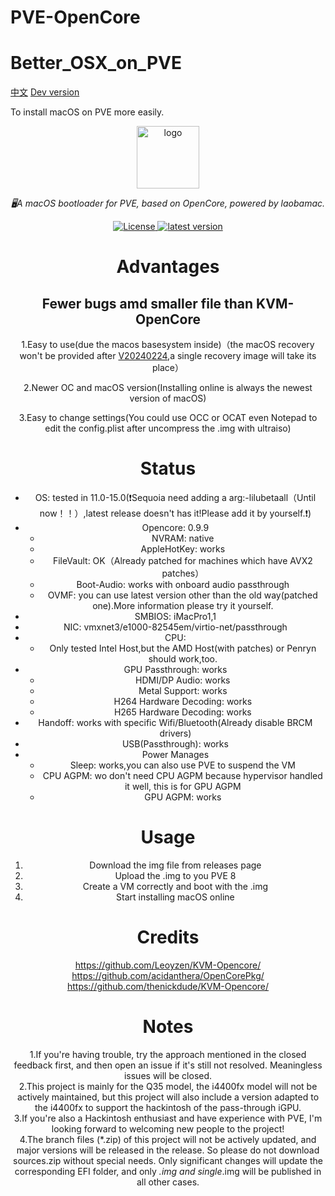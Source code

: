 # PVE-OpenCore
# Better_OSX_on_PVE
[中文](README_CN.md)
[Dev version](https://github.com/laobamac/PVE-OpenCore/tree/dev)

To install macOS on PVE more easily.

<div align="center">
  <a href="https://github.com/laobamac"><img width="100px" alt="logo" src="https://mirror.ghproxy.com/https://github.com/laobamac/PVE-OpenCore/pve-logo.svg"/></a>
  <p><em>🖥A macOS bootloader for PVE, based on OpenCore, powered by laobamac.</em></p>
<div>
  <a href="https://github.com/laobamac/PVE-OpenCore/blob/main/LICENSE">
    <img src="https://img.shields.io/github/license/laobamac/PVE-OpenCore" alt="License" />
  </a>
  <a href="https://github.com/laobamac/PVE-OpenCore/releases">
    <img src="https://img.shields.io/github/release/laobamac/PVE-OpenCore" alt="latest version" />
  </a>
</div>

# Advantages
## Fewer bugs amd smaller file than KVM-OpenCore
1.Easy to use(due the macos basesystem inside)（the macOS recovery won't be provided after [V20240224](https://github.com/laobamac/PVE-OpenCore/releases/tag/V20240224),a single recovery image will take its place）   

2.Newer OC and macOS version(Installing online is always the newest version of macOS)   

3.Easy to change settings(You could use OCC or OCAT even Notepad to edit the config.plist after uncompress the .img with ultraiso)

# Status

* OS: tested in 11.0-15.0(❗️Sequoia need adding a arg:-lilubetaall（Until now！！）,latest release doesn't has it!Please add it by yourself.❗️)
* Opencore: 0.9.9
    * NVRAM: native
    * AppleHotKey: works
    * FileVault: OK（Already patched for machines which have AVX2 patches）
    * Boot-Audio: works with onboard audio passthrough
    * OVMF: you can use latest version other than the old way(patched one).More information please try it yourself.
* SMBIOS: iMacPro1,1
* NIC: vmxnet3/e1000-82545em/virtio-net/passthrough
* CPU:
    * Only tested Intel Host,but the AMD Host(with patches) or Penryn should work,too.
* GPU Passthrough: works
    * HDMI/DP Audio: works
    * Metal Support: works
    * H264 Hardware Decoding: works
    * H265 Hardware Decoding: works
* Handoff: works with specific Wifi/Bluetooth(Already disable BRCM drivers)
* USB(Passthrough): works
* Power Manages
  * Sleep: works,you can also use PVE to suspend the VM
  * CPU AGPM: wo don't need CPU AGPM because hypervisor handled it well, this is for GPU AGPM
  * GPU AGPM: works

# Usage
1. Download the img file from releases page
2. Upload the .img to you PVE 8
3. Create a VM correctly and boot with the .img
4. Start installing macOS online

# Credits
https://github.com/Leoyzen/KVM-Opencore/  
https://github.com/acidanthera/OpenCorePkg/  
https://github.com/thenickdude/KVM-Opencore/  

 # Notes
 1.If you're having trouble, try the approach mentioned in the closed feedback first, and then open an issue if it's still not resolved. Meaningless issues will be closed.</br>
 2.This project is mainly for the Q35 model, the i4400fx model will not be actively maintained, but this project will also include a version adapted to the i4400fx to support the hackintosh of the pass-through iGPU.</br>
 3.If you're also a Hackintosh enthusiast and have experience with PVE, I'm looking forward to welcoming new people to the project!</br>
 4.The branch files (*.zip) of this project will not be actively updated, and major versions will be released in the release. So please do not download sources.zip without special needs. Only significant changes will update the corresponding EFI folder, and only *.img and single*.img will be published in all other cases.
